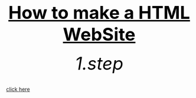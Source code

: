 <html>
<head>
	<title>f.s.</title>
</head>



<body  background="Screenshot 2024-04-08 190830.png">
        <center><h1><font size="120"><font color="black"><u>How to make a HTML WebSite</u></font></font></h1></center>
	<center><h6><font size="10"><font color="black">1.step</font></font></h6></center>
        <center><h6><font size="10"><font color="black"></font></font></h6></center>

<a href="https://bulbuwad.github.io/Bulbuwa.GitHub.io/">click here</a>
</body>
</html>
